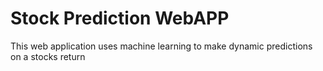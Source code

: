 # Stock Prediction WebAPP
This web application uses machine learning to make dynamic predictions on a stocks return
